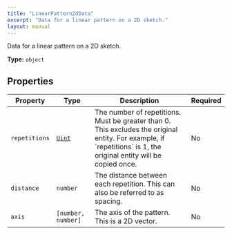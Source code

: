 ```yaml
---
title: "LinearPattern2dData"
excerpt: "Data for a linear pattern on a 2D sketch."
layout: manual
---
```


Data for a linear pattern on a 2D sketch.

**Type:** `object`






## Properties

| Property | Type | Description | Required |
|----------|------|-------------|----------|
| `repetitions` |[`Uint`](/docs/kcl/types/Uint)| The number of repetitions. Must be greater than 0. This excludes the original entity. For example, if &#x60;repetitions&#x60; is 1, the original entity will be copied once. | No |
| `distance` |`number`| The distance between each repetition. This can also be referred to as spacing. | No |
| `axis` |`[number, number]`| The axis of the pattern. This is a 2D vector. | No |


